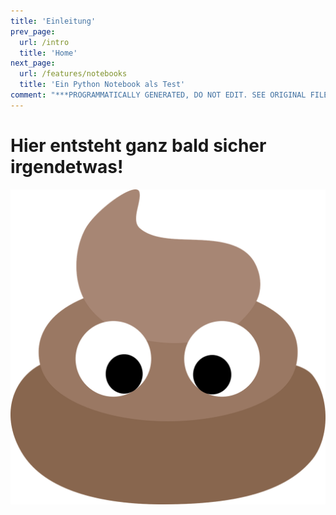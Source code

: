 ```yaml
---
title: 'Einleitung'
prev_page:
  url: /intro
  title: 'Home'
next_page:
  url: /features/notebooks
  title: 'Ein Python Notebook als Test'
comment: "***PROGRAMMATICALLY GENERATED, DO NOT EDIT. SEE ORIGINAL FILES IN /content***"
---
```

# Hier entsteht ganz bald sicher irgendetwas!

<img src="images/empty_page.png" class="center">